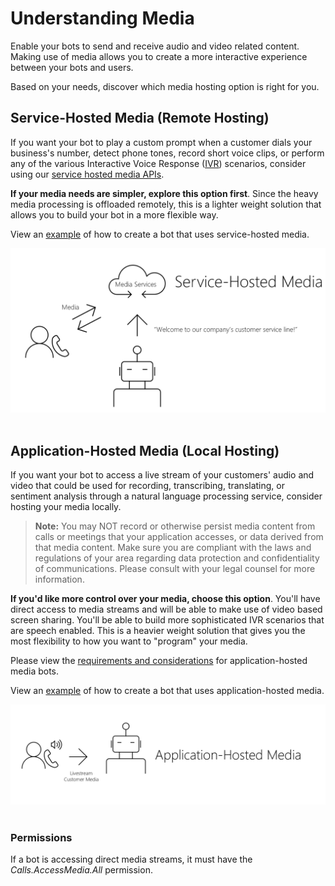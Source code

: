 # Understanding Media

Enable your bots to send and receive audio and video related content. Making use of media allows you to create a more interactive experience between your bots and users.

Based on your needs, discover which media hosting option is right for you.

## Service-Hosted Media (Remote Hosting)
If you want your bot to play a custom prompt when a customer dials your business's number, detect phone tones, record short voice clips, or perform any of the various Interactive Voice Response ([IVR]()) scenarios, consider using our [service hosted media APIs]().

**If your media needs are simpler, explore this option first**. Since the heavy media processing is offloaded remotely, this is a lighter weight solution that allows you to build your bot in a more flexible way.

View an [example](https://github.com/microsoftgraph/microsoft-graph-comms-samples/tree/master/Samples/BetaSamples/RemoteMediaSamples) of how to create a bot that uses service-hosted media.

![Remote Hosting Diagram](images/communications-remote-media.PNG)<br/></br>

## Application-Hosted Media (Local Hosting)
If you want your bot to access a live stream of your customers' audio and video that could be used for recording, transcribing, translating, or sentiment analysis through a natural language processing service, consider hosting your media locally.

>**Note:** You may NOT record or otherwise persist media content from calls or meetings that your application accesses, or data derived from that media content. Make sure you are compliant with the laws and regulations of your area regarding data protection and confidentiality of communications. Please consult with your legal counsel for more information.

**If you'd like more control over your media, choose this option**. You'll have direct access to media streams and will be able to make use of video based screen sharing. You'll be able to build more sophisticated IVR scenarios that are speech enabled. This is a heavier weight solution that gives you the most flexibility to how you want to "program" your media.

Please view the [requirements and considerations](https://docs.microsoft.com/en-us/microsoftteams/platform/concepts/calls-and-meetings/requirements-considerations-application-hosted-media-bots)  for application-hosted media bots.

View an [example](https://github.com/microsoftgraph/microsoft-graph-comms-samples/tree/master/Samples/V1.0Samples/LocalMediaSamples) of how to create a bot that uses application-hosted media.

![Local Hosting Diagram](images/communications-local-media.PNG)<br/></br>

### Permissions
If a bot is accessing direct media streams, it must have the *Calls.AccessMedia.All* permission.
